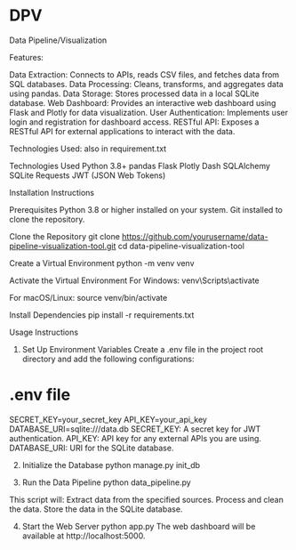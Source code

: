 # DPV
Data Pipeline/Visualization

Features: 

Data Extraction: Connects to APIs, reads CSV files, and fetches data from SQL databases.
Data Processing: Cleans, transforms, and aggregates data using pandas.
Data Storage: Stores processed data in a local SQLite database.
Web Dashboard: Provides an interactive web dashboard using Flask and Plotly for data visualization.
User Authentication: Implements user login and registration for dashboard access.
RESTful API: Exposes a RESTful API for external applications to interact with the data.

Technologies Used: also in requirement.txt

Technologies Used
Python 3.8+
pandas
Flask
Plotly Dash
SQLAlchemy
SQLite
Requests
JWT (JSON Web Tokens)

Installation Instructions

Prerequisites
Python 3.8 or higher installed on your system.
Git installed to clone the repository.

Clone the Repository
git clone https://github.com/yourusername/data-pipeline-visualization-tool.git
cd data-pipeline-visualization-tool

Create a Virtual Environment
python -m venv venv

Activate the Virtual Environment
For Windows:
venv\Scripts\activate

For macOS/Linux:
source venv/bin/activate

Install Dependencies
pip install -r requirements.txt

Usage Instructions
1. Set Up Environment Variables
Create a .env file in the project root directory and add the following configurations:

# .env file
SECRET_KEY=your_secret_key
API_KEY=your_api_key
DATABASE_URI=sqlite:///data.db
SECRET_KEY: A secret key for JWT authentication.
API_KEY: API key for any external APIs you are using.
DATABASE_URI: URI for the SQLite database.


2. Initialize the Database
python manage.py init_db

3. Run the Data Pipeline
python data_pipeline.py

This script will:
Extract data from the specified sources.
Process and clean the data.
Store the data in the SQLite database.

4. Start the Web Server
python app.py
The web dashboard will be available at http://localhost:5000.


